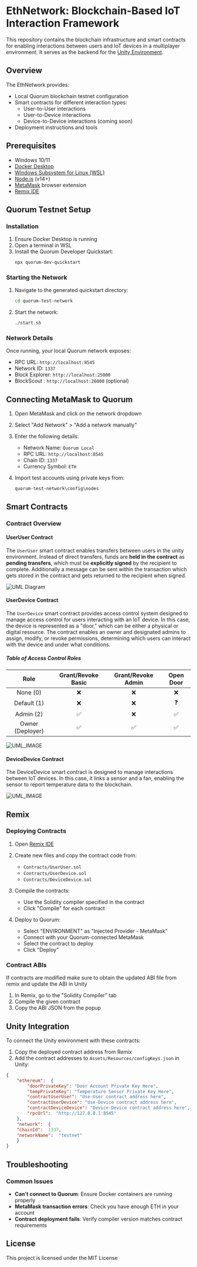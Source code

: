 # EthNetwork: Blockchain-Based IoT Interaction Framework

This repository contains the blockchain infrastructure and smart contracts for enabling interactions between users and IoT devices in a multiplayer environment. It serves as the backend for the [Unity Environment](https://github.com/ETH-Unity/UnityNethereum).

## Overview

The EthNetwork provides:
- Local Quorum blockchain testnet configuration
- Smart contracts for different interaction types:
  - User-to-User interactions
  - User-to-Device interactions
  - Device-to-Device interactions (coming soon)
- Deployment instructions and tools

## Prerequisites

- Windows 10/11
- [Docker Desktop](https://www.docker.com/products/docker-desktop/)
- [Windows Subsystem for Linux (WSL)](https://learn.microsoft.com/en-us/windows/wsl/install)
- [Node.js](https://nodejs.org/) (v14+)
- [MetaMask](https://metamask.io/download/) browser extension
- [Remix IDE](https://remix.ethereum.org/)

## Quorum Testnet Setup

### Installation

1. Ensure Docker Desktop is running
2. Open a terminal in WSL
3. Install the Quorum Developer Quickstart:
   ```bash
   npx quorum-dev-quickstart
   ```

### Starting the Network

1. Navigate to the generated quickstart directory:
   ```bash
   cd quorum-test-network
   ```

2. Start the network:
   ```bash
   ./start.sh
   ```
   
### Network Details

Once running, your local Quorum network exposes:
- RPC URL: `http://localhost:8545`
- Network ID: `1337`
- Block Explorer: `http://localhost:25000`
- BlockScout : `http://localhost:26000` (optional)

## Connecting MetaMask to Quorum

1. Open MetaMask and click on the network dropdown
2. Select "Add Network" > "Add a network manually"
3. Enter the following details:
   - Network Name: `Quorum Local`
   - RPC URL: `http://localhost:8545`
   - Chain ID: `1337`
   - Currency Symbol: `ETH`

4. Import test accounts using private keys from:
   ```
   quorum-test-network\config\nodes
   ```

## Smart Contracts

### Contract Overview

#### UserUser Contract
The `UserUser` smart contract enables transfers between users in the unity environment. Instead of direct transfers, funds are **held in the contract** as **pending transfers**, which must be **explicitly signed** by the recipient to complete. Additionally a message can be sent within the transaction which gets stored in the contract and gets returned to the recipient when signed.

![UML Diagram](Diagrams/User-User_UML.png)

#### UserDevice Contract
The `UserDevice` smart contract provides access control system designed to manage access control for users interacting with an IoT device. In this case, the device is represented as a "door," which can be either a physical or digital resource. The contract enables an owner and designated admins to assign, modify, or revoke permissions, determining which users can interact with the device and under what conditions.

##### Table of Access Control Roles
| **Role** | Grant/Revoke Basic | Grant/Revoke Admin | Open Door |
|:--:|:--:|:--:|:--:|
| None (0) | ❌ | ❌ | ❌ |
| Default (1) | ❌ | ❌ | ❓ |
| Admin (2)| ✅ | ❌ | ✅ |
| Owner (Deployer) | ✅ | ✅ | ✅ |

![UML_IMAGE](Diagrams/User-Device_UML.png)

#### DeviceDevice Contract
The DeviceDevice smart contract is designed to manage interactions between IoT devices. In this case, it links a sensor and a fan, enabling the sensor to report temperature data to the blockchain.

![UML_IMAGE](Diagrams/Device-Device_UML.png)

## Remix

### Deploying Contracts

1. Open [Remix IDE](https://remix.ethereum.org/)
2. Create new files and copy the contract code from:
   - `Contracts/UserUser.sol`
   - `Contracts/UserDevice.sol`
   - `Contracts/DeviceDevice.sol`

3. Compile the contracts:
   - Use the Solidity compiler specified in the contract
   - Click "Compile" for each contract

4. Deploy to Quorum:
   - Select "ENVIRONMENT" as "Injected Provider - MetaMask"
   - Connect with your Quorum-connected MetaMask
   - Select the contract to deploy
   - Click "Deploy"

### Contract ABIs
If contracts are modified make sure to obtain the updated ABI file from remix and update the ABI in Unity
1. In Remix, go to the "Solidity Compiler" tab
2. Compile the given contract
3. Copy the ABI JSON from the popup


## Unity Integration

To connect the Unity environment with these contracts:

1. Copy the deployed contract address from Remix
2. Add the contract addresses to `Assets/Resources/configKeys.json` in Unity:
```json 
{
	"ethereum":  {
		"doorPrivateKey": "Door Account Private Key Here",
		"tempPrivateKey": "Temperature Sensor Private Key Here",
		"contractUserUser": "Use-User contract address here",
		"contractUserDevice": "Use-Device contract address here",
		"contractDeviceDevice": "Device-Device contract address here",
		"rpcUrl":  "http://127.0.0.1:8545"
	},
	"network":  {
	"chainId":  1337,
	"networkName":  "testnet"
	}
}
 ```

## Troubleshooting

### Common Issues

- **Can't connect to Quorum**: Ensure Docker containers are running properly
- **MetaMask transaction errors**: Check you have enough ETH in your account
- **Contract deployment fails**: Verify compiler version matches contract requirements

## License

This project is licensed under the MIT License